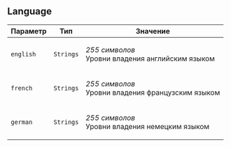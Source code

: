 
## Language


<table>
    <thead>
        <tr><th>Параметр</th><th>Тип</th><th>Значение</th></tr>
    </thead>
    <tbody>
        <tr>
            <td><code>english</code></td>
            <td><code>Strings</code></td>
            <td><p><em>255 символов</em> <br />Уровни владения английским языком</p></td>
        </tr><tr>
            <td><code>french</code></td>
            <td><code>Strings</code></td>
            <td><p><em>255 символов</em> <br />Уровни владения французским языком</p></td>
        </tr><tr>
            <td><code>german</code></td>
            <td><code>Strings</code></td>
            <td><p><em>255 символов</em> <br />Уровни владения немецким языком</p></td>
        </tr>
    </tbody>
</table>